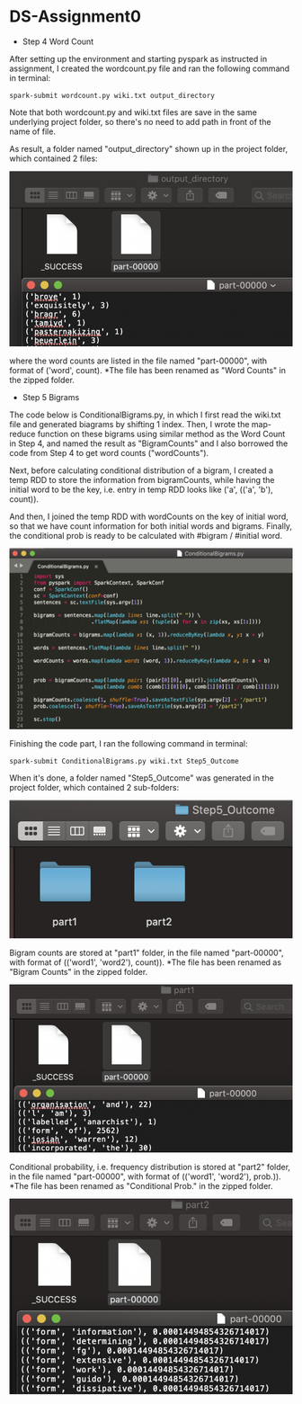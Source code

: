 # DS-Assignment0

* Step 4 Word Count

After setting up the environment and starting pyspark as instructed in assignment, 
I created the wordcount.py file and ran the following command in terminal:

```
spark-submit wordcount.py wiki.txt output_directory
```

Note that both wordcount.py and wiki.txt files are save in the same underlying project folder, 
so there's no need to add path in front of the name of file.

As result, a folder named "output_directory" shown up in the project folder, which contained 2 files:

<img src="https://github.com/rc684/DS-HW0/blob/master/WordCount.png">

where the word counts are listed in the file named "part-00000", with format of ('word', count).
*The file has been renamed as "Word Counts" in the zipped folder.

* Step 5 Bigrams

The code below is ConditionalBigrams.py, in which I first read the wiki.txt file and generated biagrams by shifting 1 index.
Then, I wrote the map-reduce function on these bigrams using similar method as the Word Count in Step 4,
and named the result as "BigramCounts" and I also borrowed the code from Step 4 to get word counts ("wordCounts").

Next, before calculating conditional distribution of a bigram, I created a temp RDD to store the information from bigramCounts,
while having the initial word to be the key, i.e. entry in temp RDD looks like ('a', (('a', 'b'), count)).

And then, I joined the temp RDD with wordCounts on the key of initial word,
so that we have count information for both initial words and bigrams.
Finally, the conditional prob is ready to be calculated with #bigram / #initial word.

<img src="https://github.com/rc684/DS-HW0/blob/master/Bigram_Code.png">


Finishing the code part, I ran the following command in terminal:

```
spark-submit ConditionalBigrams.py wiki.txt Step5_Outcome
```


When it's done, a folder named "Step5_Outcome" was generated in the project folder, which contained 2 sub-folders:

<img src="https://github.com/rc684/DS-HW0/blob/master/Step5_Outcome.png">

Bigram counts are stored at "part1" folder, in the file named "part-00000", with format of (('word1', 'word2'), count)).
*The file has been renamed as "Bigram Counts" in the zipped folder.

<img src="https://github.com/rc684/DS-HW0/blob/master/Step5_Part1.png">

Conditional probability, i.e. frequency distribution is stored at "part2" folder,
in the file named "part-00000", with format of (('word1', 'word2'), prob.)).
*The file has been renamed as "Conditional Prob." in the zipped folder.

<img src="https://github.com/rc684/DS-HW0/blob/master/Step5_Part2.png">
